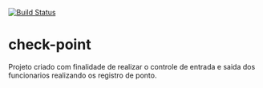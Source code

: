 [![Build Status](https://travis-ci.com/DavissonSilva/check-point.svg?branch=main)](https://travis-ci.com/DavissonSilva/check-point)

# check-point
Projeto criado com finalidade de realizar o controle de entrada e saida dos funcionarios realizando os registro de ponto.